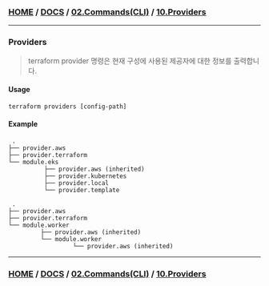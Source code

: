 ### [HOME](https://github.com/EstebanHan/Terraform-Workshop/blob/main/README.md) / [DOCS](https://github.com/EstebanHan/Terraform-Workshop/blob/main/DOCS/README.md) / [02.Commands(CLI)](https://github.com/EstebanHan/Terraform-Workshop/blob/main/DOCS/02_Commands(CLI)/README.md) / [10.Providers](https://github.com/EstebanHan/Terraform-Workshop/blob/main/DOCS/02_Commands(CLI)/10_Providers/README.md)
-----



### Providers

> terraform provider 명령은 현재 구성에 사용된 제공자에 대한 정보를 출력합니다.

#### Usage

```
terraform providers [config-path]     
```

#### Example

```  
 . 
├── provider.aws     
├── provider.terraform     
└── module.eks     
          ├── provider.aws (inherited)     
          ├── provider.kubernetes     
          ├── provider.local     
          └── provider.template     
```
  
```
 .
├── provider.aws     
├── provider.terraform      
└── module.worker     
         ├── provider.aws (inherited)     
         └── module.worker     
                  └── provider.aws (inherited)     
```


-----
### [HOME](https://github.com/EstebanHan/Terraform-Workshop/blob/main/README.md) / [DOCS](https://github.com/EstebanHan/Terraform-Workshop/blob/main/DOCS/README.md) / [02.Commands(CLI)](https://github.com/EstebanHan/Terraform-Workshop/blob/main/DOCS/02_Commands(CLI)/README.md) / [10.Providers](https://github.com/EstebanHan/Terraform-Workshop/blob/main/DOCS/02_Commands(CLI)/10_Providers/README.md)
